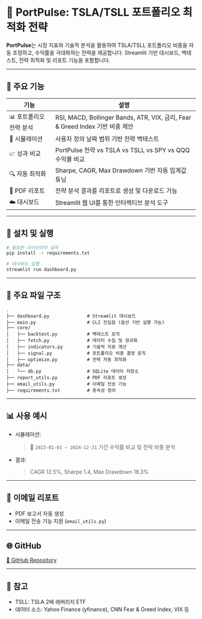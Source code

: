 # 🧠 PortPulse: TSLA/TSLL 포트폴리오 최적화 전략

**PortPulse**는 시장 지표와 기술적 분석을 활용하여 TSLA/TSLL 포트폴리오 비중을 자동 조정하고, 수익률을 극대화하는 전략을 제공합니다. Streamlit 기반 대시보드, 백테스트, 전략 최적화 및 리포트 기능을 포함합니다.

---

## 🚀 주요 기능

| 기능 | 설명 |
|------|------|
| 📊 포트폴리오 전략 분석 | RSI, MACD, Bollinger Bands, ATR, VIX, 금리, Fear & Greed Index 기반 비중 제안 |
| 🧪 시뮬레이션 | 사용자 정의 날짜 범위 기반 전략 백테스트 |
| 📈 성과 비교 | PortPulse 전략 vs TSLA vs TSLL vs SPY vs QQQ 수익률 비교 |
| 🔍 자동 최적화 | Sharpe, CAGR, Max Drawdown 기반 자동 임계값 튜닝 |
| 📄 PDF 리포트 | 전략 분석 결과를 리포트로 생성 및 다운로드 가능 |
| ☁️ 대시보드 | Streamlit 웹 UI를 통한 인터랙티브 분석 도구 |

---

## 🧱 설치 및 실행

```bash
# 필요한 라이브러리 설치
pip install -r requirements.txt

# 대시보드 실행
streamlit run dashboard.py
```

---

## 📂 주요 파일 구조

```text
.
├── dashboard.py              # Streamlit 대시보드
├── main.py                   # CLI 진입점 (옵션 기반 실행 가능)
├── core/
│   ├── backtest.py           # 백테스트 로직
│   ├── fetch.py              # 데이터 수집 및 정규화
│   ├── indicators.py         # 기술적 지표 계산
│   ├── signal.py             # 포트폴리오 비중 결정 로직
│   ├── optimize.py           # 전략 자동 최적화
├── data/
│   └── db.py                 # SQLite 데이터 저장소
├── report_utils.py           # PDF 리포트 생성
├── email_utils.py            # 이메일 전송 기능
├── requirements.txt          # 종속성 정의
```

---

## 📊 사용 예시

- 시뮬레이션:
  > 📅 `2023-01-01 ~ 2024-12-31` 기간 수익률 비교 및 전략 비중 분석

- 결과:
  > CAGR 12.5%, Sharpe 1.4, Max Drawdown 18.3%

---

## 📧 이메일 리포트

- PDF 보고서 자동 생성
- 이메일 전송 기능 지원 (`email_utils.py`)

---

## 🌐 GitHub

[🔗 GitHub Repository](https://github.com/pjhwa/portpulse)

---

## 📎 참고

- TSLL: TSLA 2배 레버리지 ETF
- 데이터 소스: Yahoo Finance (yfinance), CNN Fear & Greed Index, VIX 등
